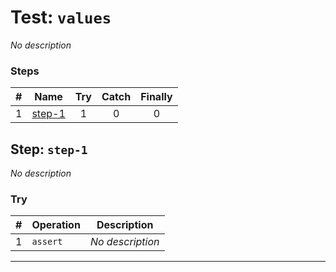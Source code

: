 # Test: `values`

*No description*

### Steps

| # | Name | Try | Catch | Finally |
|:-:|---|:-:|:-:|:-:|
| 1 | [step-1](#step-step-1) | 1 | 0 | 0 |

## Step: `step-1`

*No description*

### Try

| # | Operation | Description |
|:-:|---|---|
| 1 | `assert` | *No description* |

---

